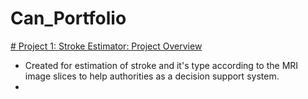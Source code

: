 # Can_Portfolio

[# Project 1: Stroke Estimator: Project Overview](https://github.com/cankiziloz/Stroke_Estimation.git)

* Created for estimation of stroke and it's type according to the MRI image slices to help authorities as a decision support system.
* 
